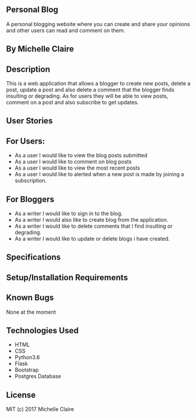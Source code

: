 Personal Blog
----
A personal blogging website where you can create and share your opinions and other users can read and comment on them.

By Michelle Claire
----

Description
----
This is a web application that allows a blogger to create new posts, delete a post, update a post and also delete a comment that the blogger finds insulting or degrading. As for users they will be able to view posts, comment on a post and also subscribe to get updates.

User Stories
----
For Users:
---
* As a user I would like to view the blog posts submitted
* As a user I would like to comment on blog posts
* As a user I would like to view the most recent posts
* As a user I would like to alerted when a new post is made by joining a subscription.

For Bloggers
---
* As a writer I would like to sign in to the blog.
* As a writer I would also like to create blog from the application.
* As a writer I would like to delete comments that I find insulting or degrading.
* As a writer I would like to update or delete blogs i have created.


Specifications
-----


Setup/Installation Requirements
----


Known Bugs
---
None at the moment

Technologies Used
----
* HTML
* CSS
* Python3.6
* Flask
* Bootstrap
* Postgres Database


License
----
MIT (c) 2017 Michelle Claire